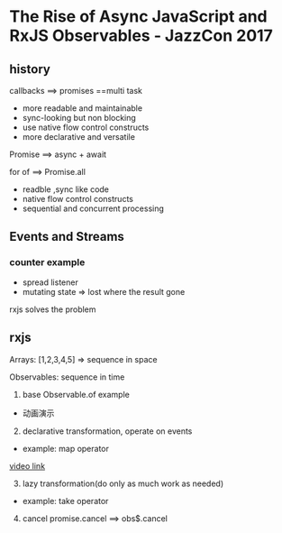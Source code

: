 # The Rise of Async JavaScript and RxJS Observables - JazzCon 2017

## history

callbacks ==> promises ==multi task


- more readable and maintainable
- sync-looking but non blocking
- use native flow control constructs
- more declarative and versatile


Promise ==> async + await

for of ==> Promise.all

- readble ,sync like code 
- native flow control constructs
- sequential and concurrent processing

## Events and Streams

### counter example
- spread listener
- mutating state 
=> lost where the result gone

rxjs solves the problem

## rxjs


Arrays:
[1,2,3,4,5] => sequence in space

Observables:
sequence in time

1. base Observable.of example

- 动画演示

2. declarative transformation, operate on events

- example: map operator


[video link](https://www.youtube.com/watch?v=tm9BBx99vvM)

3. lazy transformation(do only as much work as needed)

- example: take operator


4. cancel 
promise.cancel ==> obs$.cancel











